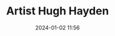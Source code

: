 ---
layout: post
title: Artist Hugh Hayden
date: 2024-01-02 11:56
categories: watching
external_url: https://youtu.be/lPjUHzORQSg?feature=shared
---